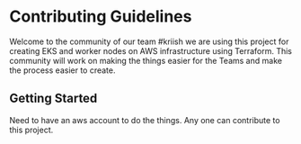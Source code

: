# Contributing Guidelines
Welcome to the community of our team #kriish we are using this project for creating EKS and worker nodes on AWS infrastructure using Terraform.
This community will work on making the things easier for the Teams and make the process easier to create.
## Getting Started
Need to have an aws account to do the things.
Any one can contribute to this project.
